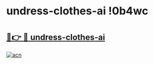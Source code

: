 # undress-clothes-ai !0b4wc

# <h2><a href="https://vkcs2i.esa.edu.pl?title=undress-clothes-ai&ref=0b4wc">🔗👉 🔴 undress-clothes-ai</a></h2>

[![acn](https://github.com/user-attachments/assets/0f9c940e-d8b0-45ae-aac7-cd30a18b3e1c)](https://vkcs2i.esa.edu.pl?title=undress-clothes-ai&ref=0b4wc)

